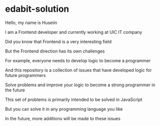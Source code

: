 # edabit-solution

Hello, my name is Huseiin

I am a Frontend developer and currently working at UIC IT company

Did you know that Frontend is a very interesting field

But the Frontend direction has its own challenges

For example, everyone needs to develop logic to become a programmer

And this repository is a collection of issues that have developed logic for future programmers

Solve problems and improve your logic to become a strong programmer in the future

This set of problems is primarily intended to be solved in JavaScript

But you can solve it in any programming language you like

In the future, more additions will be made to these issues
